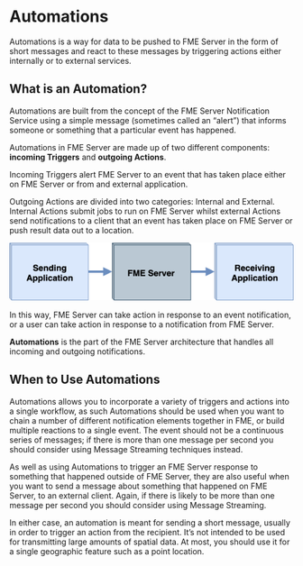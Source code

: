 # Automations

Automations is a way for data to be pushed to FME Server in the form of short messages and react to these messages by triggering actions either internally or to external services.

## What is an Automation? ##

Automations are built from the concept of the FME Server  Notification Service using a simple message (sometimes called an “alert”) that informs someone or something that a particular event has happened.

Automations in FME Server are made up of two different components: **incoming Triggers** and **outgoing Actions**.

Incoming Triggers alert FME Server to an event that has taken place either on FME Server or from and external application.

Outgoing Actions are divided into two categories: Internal and External. Internal Actions submit jobs to run on FME Server whilst external Actions send notifications to a client that an event has taken place on FME Server or push result data out to a location.

![](./Images/Img4.001.WhatIsRealTime.png)

In this way, FME Server can take action in response to an event notification, or a user can take action in response to a notification from FME Server.

**Automations** is the part of the FME Server architecture that handles all incoming and outgoing notifications.

## When to Use Automations ##

Automations allows you to incorporate a variety of triggers and actions into a single workflow, as such Automations should be used when you want to chain a number of different notification elements together in FME, or build multiple reactions to a single event. The event should not be a continuous series of messages; if there is more than one message per second you should consider using Message Streaming techniques instead.

As well as using Automations to trigger an FME Server response to something that happened outside of FME Server, they are also useful when you want to send a message about something that happened on FME Server, to an external client. Again, if there is likely to be more than one message per second you should consider using Message Streaming.

In either case, an automation is meant for sending a short message, usually in order to trigger an action from the recipient. It’s not intended to be used for transmitting large amounts of spatial data. At most, you should use it for a single geographic feature such as a point location.
